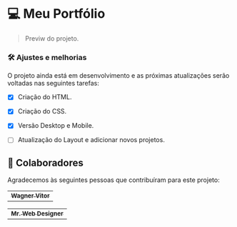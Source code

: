 # 💻 Meu Portfólio


> Previw do projeto.



### 🛠️ Ajustes e melhorias

O projeto ainda está em desenvolvimento e as próximas atualizações serão voltadas nas seguintes tarefas:

- [x] Criação do HTML.
- [x] Criação do CSS.
- [x] Versão Desktop e Mobile.
- [ ] Atualização do Layout e adicionar novos projetos.



## 🤝 Colaboradores

Agradecemos às seguintes pessoas que contribuíram para este projeto:

<table>
  <tr>
    <td align="center">
      <a href="https://github.com/Tsukhiro">
        <sub>
          <b>Wagner Vitor</b>
        </sub>
      </a>
    </td>
  </tr>
</table>

<table>
  <tr>
    <td align="center">
      <a href="https://www.youtube.com/channel/UCKwgH3vASrD2brd1l2m6NHw">
        <sub>
          <b>Mr. Web Designer</b>
        </sub>
      </a>
    </td>
  </tr>
</table>

 
